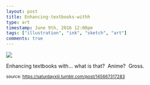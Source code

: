 ```yaml
---
layout: post
title: Enhancing-textbooks-withh
type: art
timestamp: June 9th, 2016 12:00pm
tags: ["illustration", "ink", "sketch", "art"]
comments: true
---
```

<img src="https://saturdayxiii.github.io/media/145667317283.jpg"/>

Enhancing textbooks with&hellip; what is that?  Anime?  Gross.
 
  
<small>source: https://saturdayxiii.tumblr.com/post/145667317283</small>